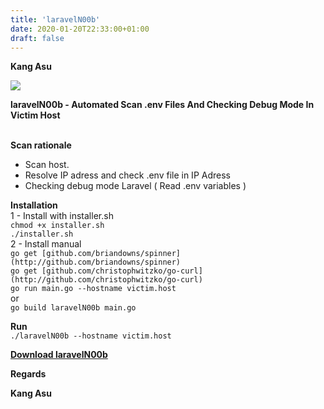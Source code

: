 ```yaml
---
title: 'laravelN00b'
date: 2020-01-20T22:33:00+01:00
draft: false
---
```


**Kang Asu**

[![](https://1.bp.blogspot.com/-EQnrHfnf7Ko/XhVDeVrHZnI/AAAAAAAARaQ/W2FwL4B2Ui8uFbACH_gM2I62ApJObhFJQCNcBGAsYHQ/s640/laravelN00b.png)](https://asciinema.org/a/ZHvUT1CUh8qekiUgcxgP0OlVB)

**laravelN00b - Automated Scan .env Files And Checking Debug Mode In Victim Host**

  

  

[](https://www.blogger.com/u/7/null)  
**Scan rationale**

*   Scan host.
*   Resolve IP adress and check .env file in IP Adress
*   Checking debug mode Laravel ( Read .env variables )

  
**Installation**  
1 - Install with installer.sh  
`chmod +x installer.sh`  
`./installer.sh`  
2 - Install manual  
`go get [github.com/briandowns/spinner](http://github.com/briandowns/spinner)`  
`go get [github.com/christophwitzko/go-curl](http://github.com/christophwitzko/go-curl)`  
`go run main.go --hostname victim.host`  
or  
`go build laravelN00b main.go`  
  
**Run**  
`./laravelN00b --hostname victim.host`  
  

**[Download laravelN00b](http://ellevolaw.com/3rHJ "Download laravelN00b")**

**Regards**

**Kang Asu**